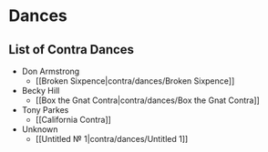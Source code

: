 # Dances

## List of Contra Dances

* Don Armstrong
  * [[Broken Sixpence|contra/dances/Broken Sixpence]]
* Becky Hill
  * [[Box the Gnat Contra|contra/dances/Box the Gnat Contra]]
* Tony Parkes
  * [[California Contra]]
* Unknown
  * [[Untitled № 1|contra/dances/Untitled 1]]
